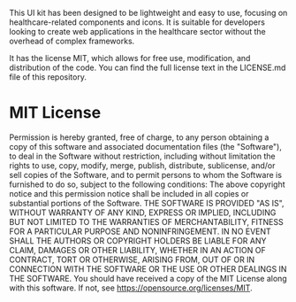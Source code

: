 This UI kit has been designed to be lightweight and easy to use, focusing on healthcare-related components and icons. It is suitable for developers looking to create web applications in the healthcare sector without the overhead of complex frameworks.

It has the license MIT, which allows for free use, modification, and distribution of the code. You can find the full license text in the LICENSE.md file of this repository.

MIT License
================
Permission is hereby granted, free of charge, to any person obtaining a copy of this software and associated documentation files (the "Software"), to deal in the Software without restriction, including without limitation the rights to use, copy, modify, merge, publish, distribute, sublicense, and/or sell copies of the Software, and to permit persons to whom the Software is furnished to do so, subject to the following conditions: 
The above copyright notice and this permission notice shall be included in all copies or substantial portions of the Software.
THE SOFTWARE IS PROVIDED "AS IS", WITHOUT WARRANTY OF ANY KIND, EXPRESS OR IMPLIED, INCLUDING BUT NOT LIMITED TO THE WARRANTIES OF MERCHANTABILITY, FITNESS FOR A PARTICULAR PURPOSE AND NONINFRINGEMENT. IN NO EVENT SHALL THE AUTHORS OR COPYRIGHT HOLDERS BE LIABLE FOR ANY CLAIM, DAMAGES OR OTHER LIABILITY, WHETHER IN AN ACTION OF CONTRACT, TORT OR OTHERWISE, ARISING FROM, OUT OF OR IN CONNECTION WITH THE SOFTWARE OR THE USE OR OTHER DEALINGS IN THE SOFTWARE. 
You should have received a copy of the MIT License along with this software. If not, see <https://opensource.org/licenses/MIT>.
